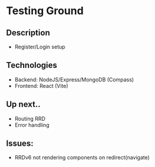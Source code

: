 # Testing Ground

## Description
- Register/Login setup

## Technologies
- Backend: NodeJS/Express/MongoDB (Compass)
- Frontend: React (Vite)

## Up next..
- Routing RRD
- Error handling

## Issues:
- RRDv6 not rendering components on redirect(navigate)
